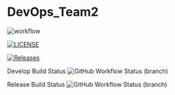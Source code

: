 # DevOps_Team2
![workflow](https://github.com/BurmeseNoob/DevOps_Team2/actions/workflows/main.yml/badge.svg)

[![LICENSE](https://img.shields.io/github/license/BurmeseNoob/DevOps_Team2.svg?style=flat-square)](https://github.com/BurmeseNoob/DevOps_Team2/blob/master/LICENSE)

[![Releases](https://img.shields.io/github/release/BurmeseNoob/DevOps_Team2/all.svg?style=flat-square)](https://github.com/BurmeseNoob/DevOps_Team2/releases)

Develop Build Status
![GitHub Workflow Status (branch)](https://img.shields.io/github/actions/workflow/status/BurmeseNoob/DevOps_Team2/main.yml?branch=develop)

Release Build Status
![GitHub Workflow Status (branch)](https://img.shields.io/github/actions/workflow/status/BurmeseNoob/DevOps_Team2/main.yml?branch=release)
